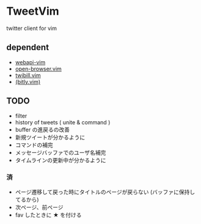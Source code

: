 
# TweetVim

twitter client for vim

## dependent

- [webapi-vim](https://github.com/mattn/webapi-vim)
- [open-browser.vim](https://github.com/tyru/open-browser.vim)
- [twibill.vim](https://github.com/basyura/twibill.vim)
- [(bitly.vim)](https://github.com/basyura/bitly.vim)

## TODO

- filter
- history of tweets ( unite & command )
- buffer の進戻るの改善
- 新規ツイートが分かるように
- コマンドの補完
- メッセージバッファでのユーザ名補完
- タイムラインの更新中が分かるように

### 済

- ページ遷移して戻った時にタイトルのページが戻らない (バッファに保持してるから)
- 次ページ、前ページ
- fav したときに ★ を付ける
